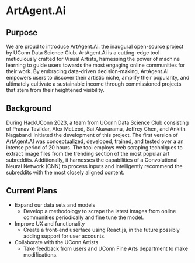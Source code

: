 # ArtAgent.Ai

## Purpose
We are proud to introduce ArtAgent.Ai: the inaugural open-source project by UConn Data Science Club. ArtAgent.Ai is a cutting-edge tool meticulously crafted for Visual Artists, harnessing the power of machine learning to guide users towards the most engaging online communities for their work. By embracing data-driven decision-making, ArtAgent.Ai empowers users to discover their artistic niche, amplify their popularity, and ultimately cultivate a sustainable income through commissioned projects that stem from their heightened visibility.

## Background
During HackUConn 2023, a team from UConn Data Science Club consisting of Pranav Tavildar, Alex McLeod, Sai Akavaramu, Jeffrey Chen, and Ankith Nagabandi initiated the development of this project. The first version of ArtAgent.AI was conceptualized, developed, trained, and tested over a an intense period of 20 hours. The tool employs web scraping techniques to extract image files from the trending section of the most popular art subreddits. Additionally, it harnesses the capabilities of a Convolutional Neural Network (CNN) to process inputs and intelligently recommend the subreddits with the most closely aligned content.

## Current Plans
- Expand our data sets and models
  - Develop a methodology to scrape the latest images from online communities periodically and fine tune the model. 
- Improve UX and functionality
  - Create a front-end userface using React.js, in the future possibly adding support for user accounts.
- Collaborate with the UConn Artists
  - Take feedback from users and UConn Fine Arts department to make modifications.
